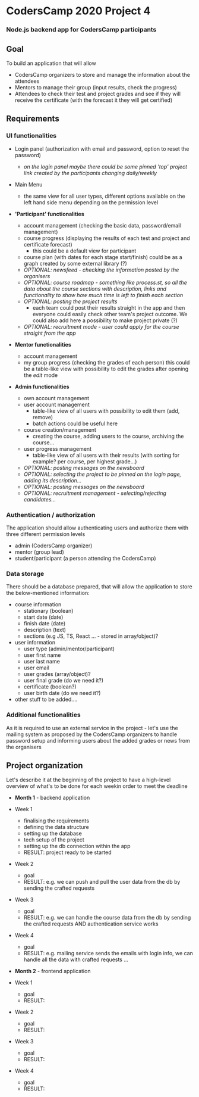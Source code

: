 # CodersCamp 2020 Project 4 
### Node.js backend app for CodersCamp participants

## Goal

To build an application that will allow 
- CodersCamp organizers to store and manage the information about the attendees
- Mentors to manage their group (input results, check the progress)
- Attendees to check their test and project grades and see if they will receive the certificate (with the forecast it they will get certified)

## Requirements

### UI functionalities

- Login panel (authorization with email and password, option to reset the password)
    - *on the login panel maybe there could be some pinned 'top' project link created by the participants changing daily/weekly*
- Main Menu
    - the same view for all user types, different options available on the left hand side menu depending on the permission level

- **'Participant' functionalities**
    - account management (checking the basic data, password/email management)
    - course progress (displaying the results of each test and project and certificate forecast)
        - this could be a default view for participant
    - course plan (with dates for each stage start/finish) could be as a graph created by some external library (?)
    - *OPTIONAL: newsfeed - checking the information posted by the organisers*
    - *OPTIONAL: course roadmap - something like process.st, so all the data about the course sections with description, links and functionality to show how much time is left to finish each section*
    - *OPTIONAL: posting the project results*
        - each team could post their results straight in the app and then everyone could easily check other team's project outcome. We could also add here a possibility to make project private (?)
    - *OPTIONAL: recruitment mode - user could apply for the course straight from the app*

- **Mentor functionalities**
    - account management
    - my group progress (checking the grades of each person) this could be a table-like view with possibility to edit the grades after opening the *edit* mode

- **Admin functionalities**
    - own account management
    - user account management
        - table-like view of all users with possibility to edit them (add, remove)
        - batch actions could be useful here
    - course creation/management
        - creating the course, adding users to the course, archiving the course...
    - user progress management
        - table-like view of all users with their results (with sorting for example? per course, per highest grade...)
    - *OPTIONAL: posting messages on the newsboard*
    - *OPTIONAL: selecting the project to be pinned on the login page, adding its description...*
    - *OPTIONAL: posting messages on the newsboard*
    - *OPTIONAL: recruitment management - selecting/rejecting candidates...*

### Authentication / authorization
The application should allow authenticating users and authorize them with three different permission levels
- admin (CodersCamp organizer)
- mentor (group lead)
- student/participant (a person attending the CodersCamp)

### Data storage
There should be a database prepared, that will allow the application to store the below-mentioned information:
- course information
    - stationary (boolean)
    - start date (date)
    - finish date (date)
    - description (text)
    - sections (e.g JS, TS, React ... - stored in array/object)?
- user information
   - user type (admin/mentor/participant)
   - user first name
   - user last name
   - user email
   - user grades (array/object)?
   - user final grade (do we need it?)
   - certificate (boolean?)
   - user birth date (do we need it?)
- other stuff to be added....

### Additional functionalities
As it is required to use an external service in the project - let's use the mailing system as proposed by the CodersCamp organizers to handle password setup and informing users about the added grades or news from the organisers


## Project organization
Let's describe it at the beginning of the project to have a high-level overview of what's to be done for each weekin order to meet the deadline

- **Month 1** - backend application
- Week 1
    - finalising the requirements
    - defining the data structure
    - setting up the database
    - tech setup of the project
    - setting up the db connection within the app
    - RESULT: project ready to be started
- Week 2
    - goal
    - RESULT: e.g. we can push and pull the user data from the db by sending the crafted requests
- Week 3
    - goal 
    - RESULT: e.g. we can handle the course data from the db by sending the crafted requests AND authentication service works
- Week 4
    - goal
    - RESULT: e.g. mailing service sends the emails with login info, we can handle all the data with crafted requests ...

- **Month 2** - frontend application
- Week 1
    - goal  
    - RESULT:  
- Week 2
    - goal
    - RESULT:
- Week 3
    - goal
    - RESULT:
- Week 4
    - goal
    - RESULT:

    
